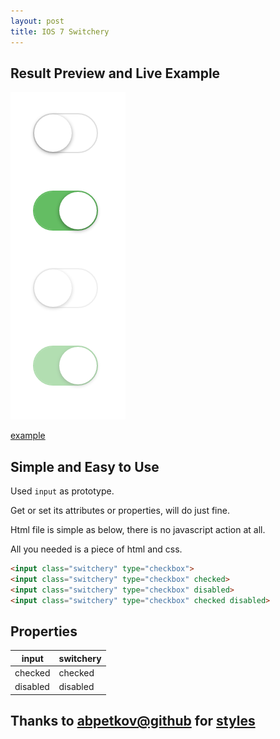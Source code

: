 ```yaml
---
layout: post
title: IOS 7 Switchery
---
```


## Result Preview and Live Example

![preview](/image/2015-10-20-ios-7-switchery/preview.png)

[example](http://vivaxy.github.io/design/switchery/)

## Simple and Easy to Use

Used `input` as prototype.

Get or set its attributes or properties, will do just fine.

Html file is simple as below, there is no javascript action at all.

All you needed is a piece of html and css.

```html
<input class="switchery" type="checkbox">
<input class="switchery" type="checkbox" checked>
<input class="switchery" type="checkbox" disabled>
<input class="switchery" type="checkbox" checked disabled>
```

## Properties

| input | switchery |
|---------|---------|
| checked | checked |
| disabled | disabled |

## Thanks to [abpetkov@github](https://github.com/abpetkov) for [styles](http://abpetkov.github.io/switchery/)
